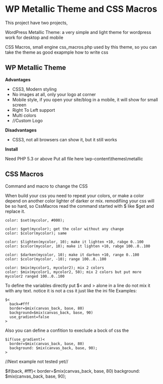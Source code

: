 WP Metallic Theme and CSS Macros
===========

This project have two projects,

WordPress Metallic Theme: a very simple and light theme for wordpress work for desktop and mobile

CSS Macros, small engine css_macros.php used by this theme, so you can take the theme as good exapmple how to write css

WP Metallic Theme
-----------------

**Advantages**

* CSS3, Modern styling
* No images at all, only your logo at corner
* Mobile style, if you open your site/blog in a mobile, it will show for small screen
* Right To Left support
* Multi colors
* //Custom Logo

**Disadvantages**

* CSS3, not all browsers can show it, but it still works

**Install**

Need PHP 5.3 or above
Put all file here \wp-content\themes\metallic

CSS Macros
----------

Command and macro to change the CSS 

When build your css you need to repeat your colors, or make a color depend on another color lighter of darker or mix.
remodifiing your css will be so hard, so CssMacros read the command started with $ like $get and replace it.


    color: $set(mycolor, #000);

    color: $get(mycolor); get the color without any change
    color: $color(mycolor); same

    color: $lighten(mycolor, 10); make it lighten +10, rabge 0..100
    color: $color(mycolor, 10); make it lighten +10, rabge 100..0..100

    color: $darken(mycolor, 10); make it darken +10, range 0..100
    color: $color(mycolor, -10); range 100..0..100

    color: $mix(mycolor1, mycolor2); mix 2 colors
    color: $mix(mycolor1, mycolor2, 50); mix 2 colors but put more mycolor2 ranged 100..0..100

  To define the variables directly put $< and > alone in a line do not mix it with any text.
  notice it is not a css it just like the ini file
  Examples:

    $<
      back=#fff
      border=$mix(canvas_back, base, 80)
      background=$mix(canvas_back, base, 90)
      use_gradient=false
    >

  Also you can define a confition to execlude a bock of css the

    $if(use_gradient)<
      border=$mix(canvas_back, base, 80)
      background: $mix(canvas_back, base, 90);
    >

//Next example not tested yet//

   $if(back, #fff)<
     border=$mix(canvas_back, base, 80)
     background: $mix(canvas_back, base, 90);
   >
